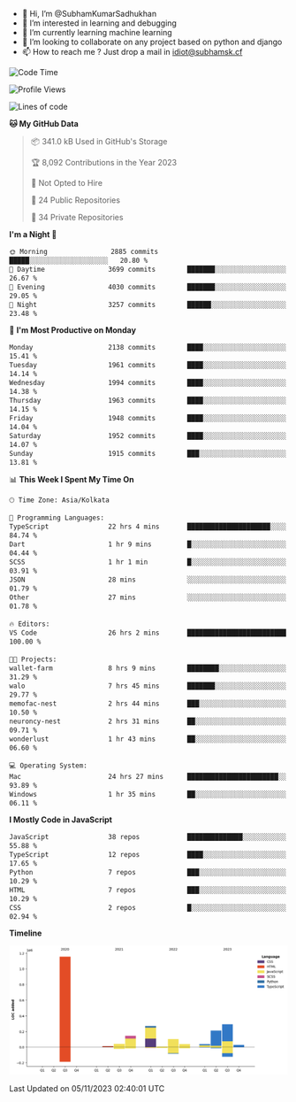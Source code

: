 - 👋 Hi, I’m @SubhamKumarSadhukhan
- 👀 I’m interested in learning and debugging
- 🌱 I’m currently learning machine learning
- 💞️ I’m looking to collaborate on any project based on python and django
- 📫 How to reach me ?
      Just drop a mail in idiot@subhamsk.cf

<!---
SubhamKumarSadhukhan/SubhamKumarSadhukhan is a ✨ special ✨ repository because its `README.md` (this file) appears on your GitHub profile.
You can click the Preview link to take a look at your changes.
--->


<!--START_SECTION:waka-->
![Code Time](http://img.shields.io/badge/Code%20Time-1%2C625%20hrs%2036%20mins-blue)

![Profile Views](http://img.shields.io/badge/Profile%20Views-1-blue)

![Lines of code](https://img.shields.io/badge/From%20Hello%20World%20I%27ve%20Written-2.3%20million%20lines%20of%20code-blue)

**🐱 My GitHub Data** 

> 📦 341.0 kB Used in GitHub's Storage 
 > 
> 🏆 8,092 Contributions in the Year 2023
 > 
> 🚫 Not Opted to Hire
 > 
> 📜 24 Public Repositories 
 > 
> 🔑 34 Private Repositories 
 > 
**I'm a Night 🦉** 

```text
🌞 Morning                2885 commits        █████░░░░░░░░░░░░░░░░░░░░   20.80 % 
🌆 Daytime                3699 commits        ███████░░░░░░░░░░░░░░░░░░   26.67 % 
🌃 Evening                4030 commits        ███████░░░░░░░░░░░░░░░░░░   29.05 % 
🌙 Night                  3257 commits        ██████░░░░░░░░░░░░░░░░░░░   23.48 % 
```
📅 **I'm Most Productive on Monday** 

```text
Monday                   2138 commits        ████░░░░░░░░░░░░░░░░░░░░░   15.41 % 
Tuesday                  1961 commits        ████░░░░░░░░░░░░░░░░░░░░░   14.14 % 
Wednesday                1994 commits        ████░░░░░░░░░░░░░░░░░░░░░   14.38 % 
Thursday                 1963 commits        ████░░░░░░░░░░░░░░░░░░░░░   14.15 % 
Friday                   1948 commits        ████░░░░░░░░░░░░░░░░░░░░░   14.04 % 
Saturday                 1952 commits        ████░░░░░░░░░░░░░░░░░░░░░   14.07 % 
Sunday                   1915 commits        ███░░░░░░░░░░░░░░░░░░░░░░   13.81 % 
```


📊 **This Week I Spent My Time On** 

```text
🕑︎ Time Zone: Asia/Kolkata

💬 Programming Languages: 
TypeScript               22 hrs 4 mins       █████████████████████░░░░   84.74 % 
Dart                     1 hr 9 mins         █░░░░░░░░░░░░░░░░░░░░░░░░   04.44 % 
SCSS                     1 hr 1 min          █░░░░░░░░░░░░░░░░░░░░░░░░   03.91 % 
JSON                     28 mins             ░░░░░░░░░░░░░░░░░░░░░░░░░   01.79 % 
Other                    27 mins             ░░░░░░░░░░░░░░░░░░░░░░░░░   01.78 % 

🔥 Editors: 
VS Code                  26 hrs 2 mins       █████████████████████████   100.00 % 

🐱‍💻 Projects: 
wallet-farm              8 hrs 9 mins        ████████░░░░░░░░░░░░░░░░░   31.29 % 
walo                     7 hrs 45 mins       ███████░░░░░░░░░░░░░░░░░░   29.77 % 
memofac-nest             2 hrs 44 mins       ███░░░░░░░░░░░░░░░░░░░░░░   10.50 % 
neuroncy-nest            2 hrs 31 mins       ██░░░░░░░░░░░░░░░░░░░░░░░   09.71 % 
wonderlust               1 hr 43 mins        ██░░░░░░░░░░░░░░░░░░░░░░░   06.60 % 

💻 Operating System: 
Mac                      24 hrs 27 mins      ███████████████████████░░   93.89 % 
Windows                  1 hr 35 mins        ██░░░░░░░░░░░░░░░░░░░░░░░   06.11 % 
```

**I Mostly Code in JavaScript** 

```text
JavaScript               38 repos            ██████████████░░░░░░░░░░░   55.88 % 
TypeScript               12 repos            ████░░░░░░░░░░░░░░░░░░░░░   17.65 % 
Python                   7 repos             ███░░░░░░░░░░░░░░░░░░░░░░   10.29 % 
HTML                     7 repos             ███░░░░░░░░░░░░░░░░░░░░░░   10.29 % 
CSS                      2 repos             █░░░░░░░░░░░░░░░░░░░░░░░░   02.94 % 
```



**Timeline**

![Lines of Code chart](https://raw.githubusercontent.com/SubhamKumarSadhukhan/SubhamKumarSadhukhan/main/assets/bar_graph.png)


 Last Updated on 05/11/2023 02:40:01 UTC
<!--END_SECTION:waka-->
